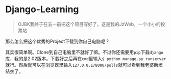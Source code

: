 # Django-Learning
> OJBK我终于在五一前把这个项目写好了。这是我的JzWeb，一个小小的投票站

那么怎么把这个优秀的Project下载到你自己电脑呢？

其实很简单啊。Clone到自己电脑里不就好了嘛。不过你还需要用`pip`下载`django`库，我的是2.02版本。下载好之后再在`cmd`里输入`$ python manage.py runserver`就行。然后就可以在浏览器里输入`127.0.0.1/8000/polls`就可以看到我老婆新垣结衣了。

